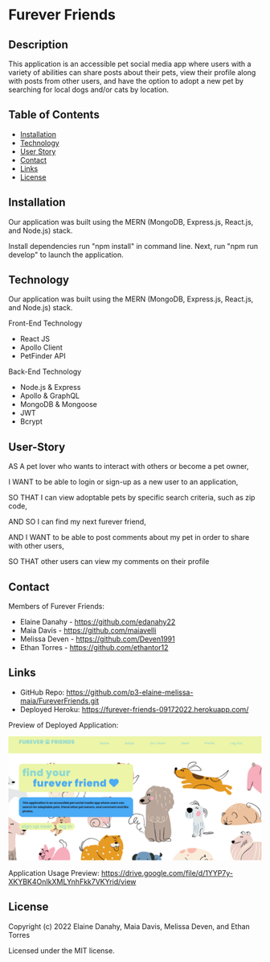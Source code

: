 # Furever Friends

## Description

This application is an accessible pet social media app where users with a variety of abilities can share posts about their pets, view their profile along with posts from other users, and have the option to adopt a new pet by searching for local dogs and/or cats by location.

## Table of Contents

- [Installation](#installation)
- [Technology](#technology)
- [User Story](#user-story)
- [Contact](#contact)
- [Links](#links)
- [License](#license)

## Installation

Our application was built using the MERN (MongoDB, Express.js, React.js, and Node.js) stack. 

Install dependencies run "npm install" in command line. Next, run "npm run develop" to launch the application. 

## Technology

Our application was built using the MERN (MongoDB, Express.js, React.js, and Node.js) stack.

Front-End Technology
- React JS 
- Apollo Client
- PetFinder API

Back-End Technology
- Node.js & Express
- Apollo & GraphQL
- MongoDB & Mongoose
- JWT
- Bcrypt

## User-Story

AS A pet lover who wants to interact with others or become a pet owner, 

I WANT to be able to login or sign-up as a new user to an application,

SO THAT I can view adoptable pets by specific search criteria, such as zip code,

AND SO I can find my next furever friend,

AND I WANT to be able to post comments about my pet in order to share with other users,

SO THAT other users can view my comments on their profile

## Contact

Members of Furever Friends:

- Elaine Danahy - https://github.com/edanahy22
- Maia Davis - https://github.com/maiavelli
- Melissa Deven - https://github.com/Deven1991 
- Ethan Torres - https://github.com/ethantor12

## Links

- GitHub Repo: https://github.com/p3-elaine-melissa-maia/FureverFriends.git
- Deployed Heroku: https://furever-friends-09172022.herokuapp.com/

Preview of Deployed Application: 

   ![alt text](client/src/assets/Application.png)

Application Usage Preview: https://drive.google.com/file/d/1YYP7y-XKYBK4OnIkXMLYnhFkk7VKYrid/view

## License

Copyright (c) 2022 Elaine Danahy, Maia Davis, Melissa Deven, and Ethan Torres

Licensed under the MIT license.
